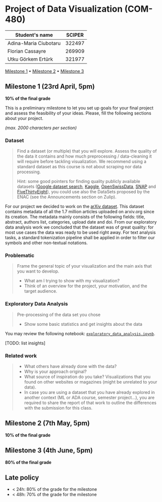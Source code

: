 # Project of Data Visualization (COM-480)

| Student's name | SCIPER |
| -------------- | ------ |
| Adina-Maria Ciubotaru | 322497 |
| Florian Cassayre | 269909 |
| Utku Görkem Ertürk | 321977 |

[Milestone 1](#milestone-1) • [Milestone 2](#milestone-2) • [Milestone 3](#milestone-3)

## Milestone 1 (23rd April, 5pm)

**10% of the final grade**

This is a preliminary milestone to let you set up goals for your final project and assess the feasibility of your ideas.
Please, fill the following sections about your project.

*(max. 2000 characters per section)*

### Dataset

> Find a dataset (or multiple) that you will explore. Assess the quality of the data it contains and how much preprocessing / data-cleaning it will require before tackling visualization. We recommend using a standard dataset as this course is not about scraping nor data processing.
>
> Hint: some good pointers for finding quality publicly available datasets ([Google dataset search](https://datasetsearch.research.google.com/), [Kaggle](https://www.kaggle.com/datasets), [OpenSwissData](https://opendata.swiss/en/), [SNAP](https://snap.stanford.edu/data/) and [FiveThirtyEight](https://data.fivethirtyeight.com/)), you could use also the DataSets proposed by the ENAC (see the Announcements section on Zulip).

For our project we decided to work on the [arXiv dataset](https://www.kaggle.com/Cornell-University/arxiv).
This dataset contains metadata of all the 1.7 million articles uploaded on arxiv.org since its creation.
The metadata mainly consists of the following fields: title, abstract, authors list, categories, upload date and doi.
From our exploratory data analysis work we concluded that the dataset was of great quality: for most use cases the data was ready to be used right away.
For text analysis tasks, a standard tokenization pipeline shall be applied in order to filter our symbols and other non-textual notations.

### Problematic

> Frame the general topic of your visualization and the main axis that you want to develop.
> - What am I trying to show with my visualization?
> - Think of an overview for the project, your motivation, and the target audience.

### Exploratory Data Analysis

> Pre-processing of the data set you chose
> - Show some basic statistics and get insights about the data

You may review the following notebook: [`exploratory_data_analysis.ipynb`](exploratory_data_analysis.ipynb).

[TODO: list insights]

### Related work

> - What others have already done with the data?
> - Why is your approach original?
> - What source of inspiration do you take? Visualizations that you found on other websites or magazines (might be unrelated to your data).
> - In case you are using a dataset that you have already explored in another context (ML or ADA course, semester project...), you are required to share the report of that work to outline the differences with the submission for this class.

## Milestone 2 (7th May, 5pm)

**10% of the final grade**


## Milestone 3 (4th June, 5pm)

**80% of the final grade**


## Late policy

- < 24h: 80% of the grade for the milestone
- < 48h: 70% of the grade for the milestone


